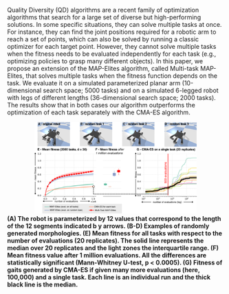 Quality Diversity (QD) algorithms are a recent family of optimization algorithms that search for a large set of diverse but high-performing solutions. In some specific situations, they can solve multiple tasks at once. For instance, they can find the joint positions required for a robotic arm to reach a set of points, which can also be solved by running a classic optimizer for each target point. However, they cannot solve multiple tasks when the fitness needs to be evaluated independently for each task (e.g., optimizing policies to grasp many different objects). In this paper, we propose an extension of the MAP-Elites algorithm, called Multi-task MAP-Elites, that solves multiple tasks when the fitness function depends on the task. We evaluate it on a simulated parameterized planar arm (10-dimensional search space; 5000 tasks) and on a simulated 6-legged robot with legs of different lengths (36-dimensional search space; 2000 tasks). The results show that in both cases our algorithm outperforms the optimization of each task separately with the CMA-ES algorithm.




<div style="text-align: center;">
<img class="b-lazy" src="assets/png/results_hexapod.png" style="width: 75%;"/>
<br/>
<figcaption style="text-align: left;">
<b>(A) The robot is parameterized by 12 values that correspond to the length of the 12 segments indicated b
y arrows. (B-D) Examples of randomly generated morphologies. (E) Mean fitness for all tasks with respect to the number of evaluations (20 replicates). The solid line 
represents the median over 20 replicates and the light zones the interquartile range. (F) Mean fitness value after 1 million evaluations. All the differences are statistically 
significant (Mann-Whitney U-test, p < 0.0005). (G) Fitness of gaits generated by CMA-ES if given many more evaluations (here, 100,000) and a single task. Each line is an
 individual run and the thick black line is the median.
</figcaption>
</div>